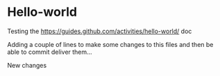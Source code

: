 # Hello-world
Testing the https://guides.github.com/activities/hello-world/ doc

Adding a couple of lines to make some changes to this files
and then be able to commit deliver them...

New changes
